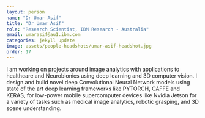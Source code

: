 ```yaml
---
layout: person
name: "Dr Umar Asif"
title: "Dr Umar Asif"
role: "Research Scientist, IBM Research - Australia"
email: umarasif@au1.ibm.com
categories: jekyll update
image: assets/people-headshots/umar-asif-headshot.jpg
order: 17
---
```

I am working on projects around image analytics with applications to healthcare and Neurobionics using deep learning and 3D computer vision. I design and build novel deep Convolutional Neural Network models using state of the art deep learning frameworks like PYTORCH, CAFFE and KERAS, for low-power mobile supercomputer devices like Nvidia Jetson for a variety of tasks such as medical image analytics, robotic grasping, and 3D scene understanding.
